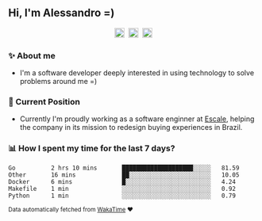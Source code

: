 ## Hi, I'm Alessandro =)

<p align="center">
  <a href="https://www.linkedin.com/in/alessandro-costa-dev/"><img src="https://img.shields.io/badge/-alessandro--costa--dev-%233f7ec6?style=flat-square&logo=Linkedin&logoColor=white" height="20"/></a>&nbsp;&nbsp;<a href="https://medium.com/@alessandro_costa"><img src="https://img.shields.io/badge/-%40alessandro__costa-%20black?style=flat-square&logo=Medium" height="20"/></a>&nbsp;&nbsp;<a href="mailto:alessandro96fc@gmail.com"><img src="https://img.shields.io/badge/-alessandro96fc%40gmail.com-%23c14438?style=flat-square&logo=Gmail&logoColor=white" height="20"/></a>
</p>

### :sparkles: About me

- I'm a software developer deeply interested in using technology to solve problems around me =)

### :office: Current Position 

-  Currently I'm proudly working as a software enginner at [Escale](https://github.com/escaletech), helping the company in its mission to redesign buying experiences in Brazil.

### :bar_chart: How I spent my time for the last 7 days?

<!--START_SECTION:waka-->
```text
Go          2 hrs 10 mins       ████████████████████░░░░░   81.59 
Other       16 mins             ██░░░░░░░░░░░░░░░░░░░░░░░   10.05 
Docker      6 mins              █░░░░░░░░░░░░░░░░░░░░░░░░   4.24 
Makefile    1 min               ░░░░░░░░░░░░░░░░░░░░░░░░░   0.92 
Python      1 min               ░░░░░░░░░░░░░░░░░░░░░░░░░   0.79
```
<!--END_SECTION:waka-->

<sub>Data automatically fetched from [WakaTime](https://wakatime.com/) :heart:</sub>
